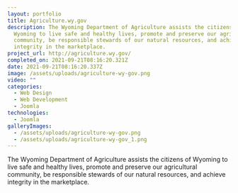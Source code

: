 ```yaml
---
layout: portfolio
title: Agriculture.wy.gov
description: The Wyoming Department of Agriculture assists the citizens of
  Wyoming to live safe and healthy lives, promote and preserve our agricultural
  community, be responsible stewards of our natural resources, and achieve
  integrity in the marketplace.
project_url: http://agriculture.wy.gov/
completed_on: 2021-09-21T08:16:20.321Z
date: 2021-09-21T08:16:20.337Z
image: /assets/uploads/agriculture-wy-gov.png
video: ""
categories:
  - Web Design
  - Web Development
  - Joomla
technologies:
  - Joomla
galleryImages:
  - /assets/uploads/agriculture-wy-gov.png
  - /assets/uploads/agriculture-wy-gov_1.png
---
```

The Wyoming Department of Agriculture assists the citizens of Wyoming to live safe and healthy lives, promote and preserve our agricultural community, be responsible stewards of our natural resources, and achieve integrity in the marketplace.
